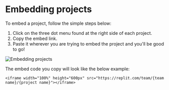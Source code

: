 # Embedding projects

To embed a project, follow the simple steps below:

1. Click on the three dot menu found at the right side of each project.
2. Copy the embed link.
3. Paste it wherever you are trying to embed the project and you'll be good to go!

![Embedding projects](/images/teamsForEducation/embedProjectsImage.png)

The embed code you copy will look like the below example:

```
<iframe width="100%" height="600px" src="https://replit.com/team/{team name}/{project name}"></iframe>
```
